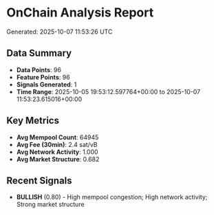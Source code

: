 # OnChain Analysis Report
Generated: 2025-10-07 11:53:26 UTC

## Data Summary
- **Data Points**: 96
- **Feature Points**: 96
- **Signals Generated**: 1
- **Time Range**: 2025-10-05 19:53:12.597764+00:00 to 2025-10-07 11:53:23.615016+00:00

## Key Metrics
- **Avg Mempool Count**: 64945
- **Avg Fee (30min)**: 2.4 sat/vB
- **Avg Network Activity**: 1.000
- **Avg Market Structure**: 0.682

## Recent Signals
- **BULLISH** (0.80) - High mempool congestion; High network activity; Strong market structure
